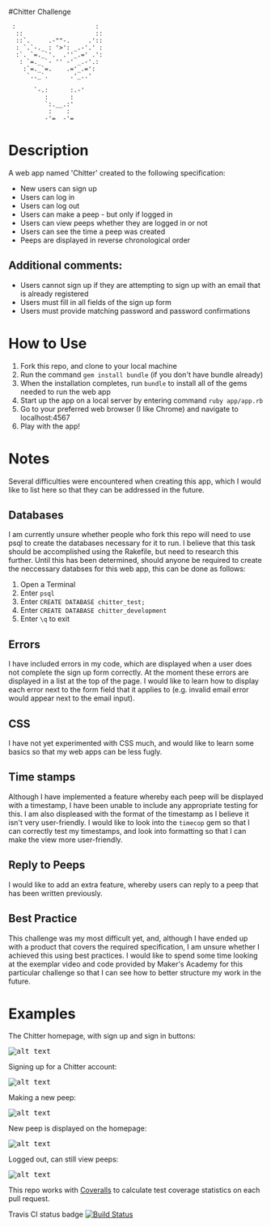 #Chitter Challenge

```
 :                      :
  ::                    ::
  ::`.     .-""-.     .'::
  : `.`-._ : '>': _.-'.' :
  :`. `=._`'.  .''_.=' .':
   : `=._ `- '' -' _.-'.:
    :`=._`=.    .='_.=':
     `.._`.      .'_..'

       `-.:      :.-'
          :      :
          `:.__.:'
           :    :
          -'=  -'=
```

Description
===========
A web app named 'Chitter' created to the following specification:
* New users can sign up
* Users can log in
* Users can log out
* Users can make a peep - but only if logged in
* Users can view peeps whether they are logged in or not
* Users can see the time a peep was created
* Peeps are displayed in reverse chronological order

Additional comments:
--------------------
* Users cannot sign up if they are attempting to sign up with an email that is already registered
* Users must fill in all fields of the sign up form
* Users must provide matching password and password confirmations

How to Use
==========
1. Fork this repo, and clone to your local machine
2. Run the command `gem install bundle` (if you don't have bundle already)
3. When the installation completes, run `bundle` to install all of the gems needed to run the web app
4. Start up the app on a local server by entering command `ruby app/app.rb`
5. Go to your preferred web browser (I like Chrome) and navigate to localhost:4567
6. Play with the app!

Notes
=====
Several difficulties were encountered when creating this app, which I would like to list here so that they can be addressed in the future.

Databases
---------
I am currently unsure whether people who fork this repo will need to use psql to create the databases necessary for it to run. I believe that this task should be accomplished using the Rakefile, but need to research this further. Until this has been determined, should anyone be required to create the neccessary databses for this web app, this can be done as follows:

1. Open a Terminal
2. Enter `psql`
3. Enter `CREATE DATABASE chitter_test;`
4. Enter `CREATE DATABASE chitter_development`
5. Enter `\q` to exit

Errors
------
I have included errors in my code, which are displayed when a user does not complete the sign up form correctly. At the moment these errors are displayed in a list at the top of the page. I would like to learn how to display each error next to the form field that it applies to (e.g. invalid email error would appear next to the email input).

CSS
---
I have not yet experimented with CSS much, and would like to learn some basics so that my web apps can be less fugly.

Time stamps
-----------
Although I have implemented a feature whereby each peep will be displayed with a timestamp, I have been unable to include any appropriate testing for this. I am also displeased with the format of the timestamp as I believe it isn't very user-friendly. I would like to look into the `timecop` gem so that I can correctly test my timestamps, and look into formatting so that I can make the view more user-friendly.

Reply to Peeps
--------------
I would like to add an extra feature, whereby users can reply to a peep that has been written previously.


Best Practice
-------------
This challenge was my most difficult yet, and, although I have ended up with a product that covers the required specification, I am unsure whether I achieved this using best practices. I would like to spend some time looking at the exemplar video and code provided by Maker's Academy for this particular challenge so that I can see how to better structure my work in the future.

Examples
========

The Chitter homepage, with sign up and sign in buttons:

<kbd>![alt text](http://i.imgur.com/q8Q5W3o.png)</kbd>

Signing up for a Chitter account:

<kbd>![alt text](http://i.imgur.com/ivtrdBR.png)</kbd>

Making a new peep:

<kbd>![alt text](http://i.imgur.com/vJEQZLf.png)</kbd>

New peep is displayed on the homepage:

<kbd>![alt text](http://i.imgur.com/YSDOEdX.png)</kbd>

Logged out, can still view peeps:

<kbd>![alt text](http://i.imgur.com/VGgnlMt.png)</kbd>

This repo works with [Coveralls](https://coveralls.io/) to calculate test coverage statistics on each pull request.

Travis CI status badge [![Build Status](https://travis-ci.org/kwilson541/chitter-challenge.svg?branch=master)](https://travis-ci.org/kwilson541/chitter-challenge)
